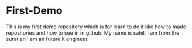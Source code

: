 # First-Demo
This is my first demo repository which is for learn to do it like how to made repositories and how to see in in github.
My name is sahil. 
i am from the surat an i am an future it engineer.
